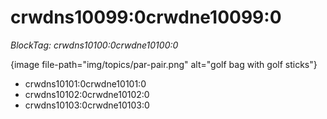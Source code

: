 # crwdns10099:0crwdne10099:0

*BlockTag: crwdns10100:0crwdne10100:0*

{image file-path="img/topics/par-pair.png" alt="golf bag with golf sticks"}

- crwdns10101:0crwdne10101:0
- crwdns10102:0crwdne10102:0
- crwdns10103:0crwdne10103:0